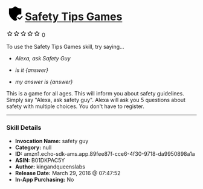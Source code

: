 # &nbsp;<img src="skill_icon" alt="Safety Tips Games icon" width="36"> [Safety Tips Games](http://alexa.amazon.com/#skills/amzn1.echo-sdk-ams.app.89fee87f-cce6-4f30-9718-da9950898a1a)
![0 stars](../../images/ic_star_border_black_18dp_1x.png)![0 stars](../../images/ic_star_border_black_18dp_1x.png)![0 stars](../../images/ic_star_border_black_18dp_1x.png)![0 stars](../../images/ic_star_border_black_18dp_1x.png)![0 stars](../../images/ic_star_border_black_18dp_1x.png) 0

To use the Safety Tips Games skill, try saying...

* *Alexa, ask Safety Guy*

* *is it {answer}*

* *my answer is {answer}*

This is a game for all ages. This will inform you about safety guidelines. Simply say "Alexa, ask safety guy". Alexa will ask you 5 questions about safety with multiple choices. You don't have to register.

***

### Skill Details

* **Invocation Name:** safety guy
* **Category:** null
* **ID:** amzn1.echo-sdk-ams.app.89fee87f-cce6-4f30-9718-da9950898a1a
* **ASIN:** B01DKPAC5Y
* **Author:** kingandqueenslabs
* **Release Date:** March 29, 2016 @ 07:47:52
* **In-App Purchasing:** No
